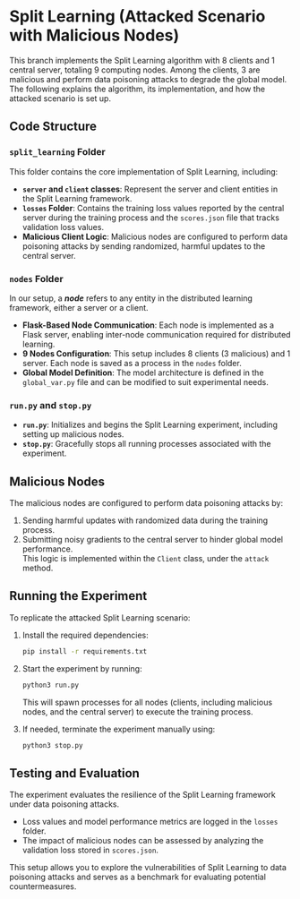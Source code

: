 # Split Learning (Attacked Scenario with Malicious Nodes)

This branch implements the Split Learning algorithm with 8 clients and 1 central server, totaling 9 computing nodes. Among the clients, 3 are malicious and perform data poisoning attacks to degrade the global model. The following explains the algorithm, its implementation, and how the attacked scenario is set up.

## Code Structure

### `split_learning` Folder

This folder contains the core implementation of Split Learning, including:  
- **`server` and `client` classes**: Represent the server and client entities in the Split Learning framework.  
- **`losses` Folder**: Contains the training loss values reported by the central server during the training process and the `scores.json` file that tracks validation loss values.  
- **Malicious Client Logic**: Malicious nodes are configured to perform data poisoning attacks by sending randomized, harmful updates to the central server.  

### `nodes` Folder

In our setup, a ***node*** refers to any entity in the distributed learning framework, either a server or a client.  

- **Flask-Based Node Communication**: Each node is implemented as a Flask server, enabling inter-node communication required for distributed learning.  
- **9 Nodes Configuration**: This setup includes 8 clients (3 malicious) and 1 server. Each node is saved as a process in the `nodes` folder.  
- **Global Model Definition**: The model architecture is defined in the `global_var.py` file and can be modified to suit experimental needs.  

### `run.py` and `stop.py`  

- **`run.py`**: Initializes and begins the Split Learning experiment, including setting up malicious nodes.  
- **`stop.py`**: Gracefully stops all running processes associated with the experiment.  

## Malicious Nodes  

The malicious nodes are configured to perform data poisoning attacks by:  
1. Sending harmful updates with randomized data during the training process.  
2. Submitting noisy gradients to the central server to hinder global model performance.  
This logic is implemented within the `Client` class, under the `attack` method.  

## Running the Experiment  

To replicate the attacked Split Learning scenario:  

1. Install the required dependencies:  
   ```bash
   pip install -r requirements.txt

2. Start the experiment by running:
   ```bash
   python3 run.py
   ```
   This will spawn processes for all nodes (clients, including malicious nodes, and the central server) to execute the training process.

3. If needed, terminate the experiment manually using:
   ```bash
   python3 stop.py
   ```

## Testing and Evaluation
The experiment evaluates the resilience of the Split Learning framework under data poisoning attacks.

- Loss values and model performance metrics are logged in the `losses` folder.
- The impact of malicious nodes can be assessed by analyzing the validation loss stored in `scores.json`.

This setup allows you to explore the vulnerabilities of Split Learning to data poisoning attacks and serves as a benchmark for evaluating potential countermeasures.

